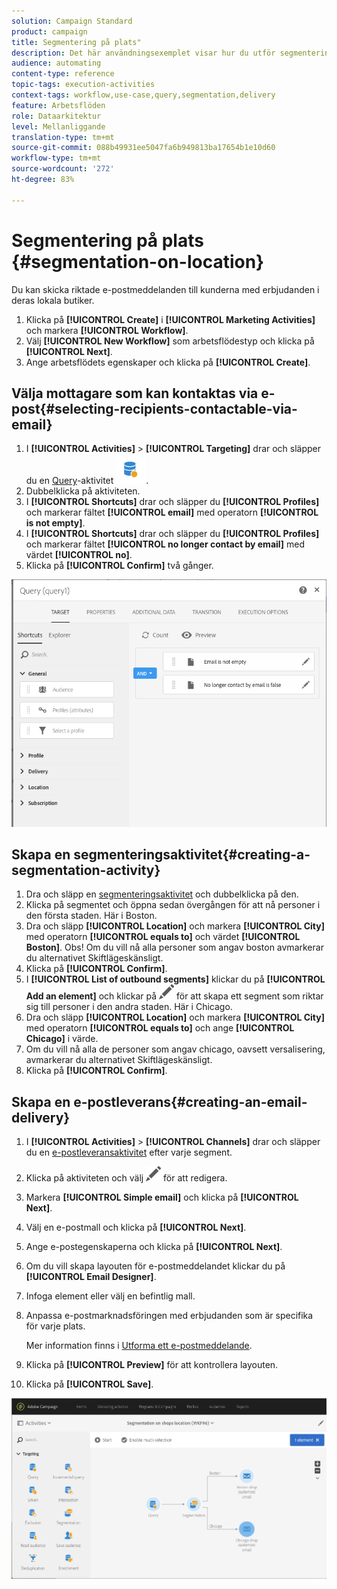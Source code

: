 ```yaml
---
solution: Campaign Standard
product: campaign
title: Segmentering på plats"
description: Det här användningsexemplet visar hur du utför segmentering på plats.
audience: automating
content-type: reference
topic-tags: execution-activities
context-tags: workflow,use-case,query,segmentation,delivery
feature: Arbetsflöden
role: Dataarkitektur
level: Mellanliggande
translation-type: tm+mt
source-git-commit: 088b49931ee5047fa6b949813ba17654b1e10d60
workflow-type: tm+mt
source-wordcount: '272'
ht-degree: 83%

---
```



# Segmentering på plats {#segmentation-on-location}

Du kan skicka riktade e-postmeddelanden till kunderna med erbjudanden i deras lokala butiker.

1. Klicka på **[!UICONTROL Create]** i **[!UICONTROL Marketing Activities]** och markera **[!UICONTROL Workflow]**.
1. Välj **[!UICONTROL New Workflow]** som arbetsflödestyp och klicka på **[!UICONTROL Next]**.
1. Ange arbetsflödets egenskaper och klicka på **[!UICONTROL Create]**.

## Välja mottagare som kan kontaktas via e-post{#selecting-recipients-contactable-via-email}

1. I **[!UICONTROL Activities]** > **[!UICONTROL Targeting]** drar och släpper du en [Query](../../automating/using/query.md)-aktivitet ![](assets/query.png).
1. Dubbelklicka på aktiviteten.
1. I **[!UICONTROL Shortcuts]** drar och släpper du **[!UICONTROL Profiles]** och markerar fältet **[!UICONTROL email]** med operatorn **[!UICONTROL is not empty]**.
1. I **[!UICONTROL Shortcuts]** drar och släpper du **[!UICONTROL Profiles]** och markerar fältet **[!UICONTROL no longer contact by email]** med värdet **[!UICONTROL no]**.
1. Klicka på **[!UICONTROL Confirm]** två gånger.

![](assets/wf-complement-query.png)

## Skapa en segmenteringsaktivitet{#creating-a-segmentation-activity}

1. Dra och släpp en [segmenteringsaktivitet](../../automating/using/segmentation.md) och dubbelklicka på den.
1. Klicka på segmentet och öppna sedan övergången för att nå personer i den första staden. Här i Boston.
1. Dra och släpp **[!UICONTROL Location]** och markera **[!UICONTROL City]** med operatorn **[!UICONTROL equals to]** och värdet **[!UICONTROL Boston]**.
Obs! Om du vill nå alla personer som angav boston avmarkerar du alternativet Skiftlägeskänsligt.
1. Klicka på **[!UICONTROL Confirm]**.
1. I **[!UICONTROL List of outbound segments]** klickar du på **[!UICONTROL Add an element]** och klickar på ![](assets/edit_darkgrey-24px.png) för att skapa ett segment som riktar sig till personer i den andra staden. Här i Chicago.
1. Dra och släpp **[!UICONTROL Location]** och markera **[!UICONTROL City]** med operatorn **[!UICONTROL equals to]** och ange **[!UICONTROL Chicago]** i värde.
1. Om du vill nå alla de personer som angav chicago, oavsett versalisering, avmarkerar du alternativet Skiftlägeskänsligt.
1. Klicka på **[!UICONTROL Confirm]**.

## Skapa en e-postleverans{#creating-an-email-delivery}

1. I **[!UICONTROL Activities]** > **[!UICONTROL Channels]** drar och släpper du en [e-postleveransaktivitet](../../automating/using/email-delivery.md) efter varje segment.
1. Klicka på aktiviteten och välj ![](assets/edit_darkgrey-24px.png) för att redigera.
1. Markera **[!UICONTROL Simple email]** och klicka på **[!UICONTROL Next]**.
1. Välj en e-postmall och klicka på **[!UICONTROL Next]**.
1. Ange e-postegenskaperna och klicka på **[!UICONTROL Next]**.
1. Om du vill skapa layouten för e-postmeddelandet klickar du på **[!UICONTROL Email Designer]**.
1. Infoga element eller välj en befintlig mall.
1. Anpassa e-postmarknadsföringen med erbjudanden som är specifika för varje plats.

   Mer information finns i [Utforma ett e-postmeddelande](../../designing/using/designing-from-scratch.md#designing-an-email-content-from-scratch).

1. Klicka på **[!UICONTROL Preview]** för att kontrollera layouten.
1. Klicka på **[!UICONTROL Save]**.

![](assets/wf-segmentation-location.png)

